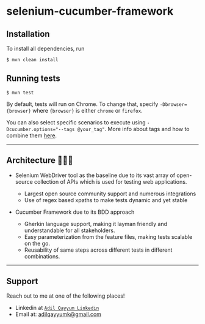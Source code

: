 # selenium-cucumber-framework


## Installation

To install all dependencies, run 

```console
$ mvn clean install
```

## Running tests ##

```console
$ mvn test
```

By default, tests will run on Chrome. To change that, specify `-Dbrowser={browser}` where `{browser}` is either `chrome` or `firefox`.

You can also select specific scenarios to execute using `-Dcucumber.options="--tags @your_tag"`. More info about tags and how to combine them [here](https://github.com/cucumber/cucumber/tree/master/tag-expressions).

---

## Architecture 🔨🔨🔨

- Selenium WebDriver tool as the baseline due to its vast array of open-source collection of APIs which is used for testing web applications.
	- Largest open source community support and numerous integrations
	- Use of regex based xpaths to make tests dynamic and yet stable
	
	
- Cucumber Framework due to its BDD approach
	- Gherkin language support, making it layman friendly and understandable for all stakeholders.
	- Easy parameterization from the feature files, making tests scalable on the go.
	- Reusability of same steps across different tests in different combinations.

---

## Support

Reach out to me at one of the following places!

- Linkedin at <a href="https://www.linkedin.com/in/madilqayyum/" target="_blank">`Adil Qayyum Linkedin`</a>
- Email at: adilqayyumk@gmail.com